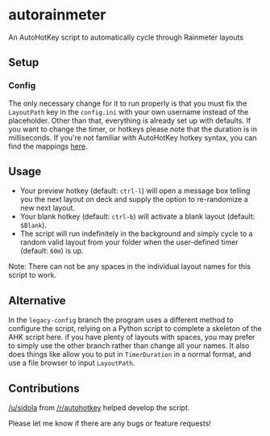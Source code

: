# autorainmeter

An AutoHotKey script to automatically cycle through Rainmeter layouts

## Setup

### Config

The only necessary change for it to run properly is that you must fix the `LayoutPath` key in the `config.ini`
with your own username instead of the placeholder. Other than that, everything is already set up with defaults.
If you want to change the timer, or hotkeys please note that the duration is in milliseconds. If you're not
familiar with AutoHotKey hotkey syntax, you can find the mappings [here](https://www.autohotkey.com/docs/KeyList.htm).

## Usage

* Your preview hotkey (default: `ctrl-l`) will open a message box telling you the next layout on deck and supply the option to re-randomize a new next layout.
* Your blank hotkey (default: `ctrl-b`) will activate a blank layout (default: `$Blank`).
* The script will run indefinitely in the background and simply cycle to a random valid layout from your folder when the user-defined timer
(default: `60m`) is up.

Note: There can not be any spaces in the individual layout names for this script to work.

## Alternative

In the `legacy-config` branch the program uses a different method to configure the script, relying on a Python script to
complete a skeleton of the AHK script here. if you have plenty of layouts with spaces, you may prefer to simply use
the other branch rather than change all your names. It also does things like allow you to put in `TimerDuration` in
a normal format, and use a file browser to input `LayoutPath`.

## Contributions

[/u/sidola](https://www.reddit.com/user/sidola) from [/r/autohotkey](https://www.reddit.com/r/autohotkey) helped develop the script.

Please let me know if there are any bugs or feature requests!